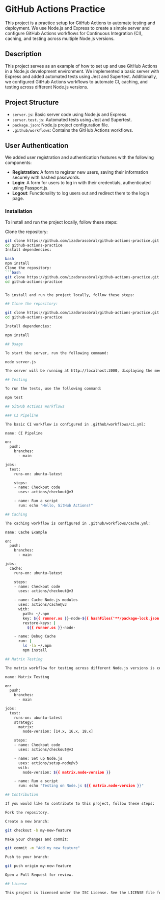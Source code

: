 # GitHub Actions Practice

This project is a practice setup for GitHub Actions to automate testing and deployment. We use Node.js and Express to create a simple server and configure GitHub Actions workflows for Continuous Integration (CI), caching, and testing across multiple Node.js versions.

## Description

This project serves as an example of how to set up and use GitHub Actions in a Node.js development environment. We implemented a basic server with Express and added automated tests using Jest and Supertest. Additionally, we configured GitHub Actions workflows to automate CI, caching, and testing across different Node.js versions.

## Project Structure

- `server.js`: Basic server code using Node.js and Express.
- `server.test.js`: Automated tests using Jest and Supertest.
- `package.json`: Node.js project configuration file.
- `.github/workflows`: Contains the GitHub Actions workflows.

## User Authentication

We added user registration and authentication features with the following components:
- **Registration**: A form to register new users, saving their information securely with hashed passwords.
- **Login**: A form for users to log in with their credentials, authenticated using Passport.js.
- **Logout**: Functionality to log users out and redirect them to the login page.

### Installation

To install and run the project locally, follow these steps:

Clone the repository:
```bash
git clone https://github.com/izadorasobral/github-actions-practice.git
cd github-actions-practice
Install dependencies:

bash
npm install
Clone the repository:
```bash
git clone https://github.com/izadorasobral/github-actions-practice.git
cd github-actions-practice


To install and run the project locally, follow these steps:

## Clone the repository:

git clone https://github.com/izadorasobral/github-actions-practice.git
cd github-actions-practice

Install dependencies:

npm install

## Usage

To start the server, run the following command:

node server.js

The server will be running at http://localhost:3000, displaying the message "Hello World, Izadora HERE!".

## Testing

To run the tests, use the following command:

npm test

## GitHub Actions Workflows

### CI Pipeline

The basic CI workflow is configured in .github/workflows/ci.yml:

name: CI Pipeline

on:
  push:
    branches:
      - main

jobs:
  test:
    runs-on: ubuntu-latest

    steps:
    - name: Checkout code
      uses: actions/checkout@v3

    - name: Run a script
      run: echo "Hello, GitHub Actions!"

## Caching

The caching workflow is configured in .github/workflows/cache.yml:

name: Cache Example

on:
  push:
    branches:
      - main

jobs:
  cache:
    runs-on: ubuntu-latest

    steps:
    - name: Checkout code
      uses: actions/checkout@v3

    - name: Cache Node.js modules
      uses: actions/cache@v3
      with:
        path: ~/.npm
        key: ${{ runner.os }}-node-${{ hashFiles('**/package-lock.json') }}
        restore-keys: |
          ${{ runner.os }}-node-

    - name: Debug Cache
      run: |
        ls -la ~/.npm
        npm install

## Matrix Testing

The matrix workflow for testing across different Node.js versions is configured in .github/workflows/matrix.yml:

name: Matrix Testing

on:
  push:
    branches:
      - main

jobs:
  test:
    runs-on: ubuntu-latest
    strategy:
      matrix:
        node-version: [14.x, 16.x, 18.x]

    steps:
    - name: Checkout code
      uses: actions/checkout@v3

    - name: Set up Node.js
      uses: actions/setup-node@v3
      with:
        node-version: ${{ matrix.node-version }}

    - name: Run a script
      run: echo "Testing on Node.js ${{ matrix.node-version }}"

## Contribution

If you would like to contribute to this project, follow these steps:

Fork the repository.

Create a new branch:

git checkout -b my-new-feature

Make your changes and commit:

git commit -m "Add my new feature"

Push to your branch:

git push origin my-new-feature

Open a Pull Request for review. 

## License

This project is licensed under the ISC License. See the LICENSE file for more details


